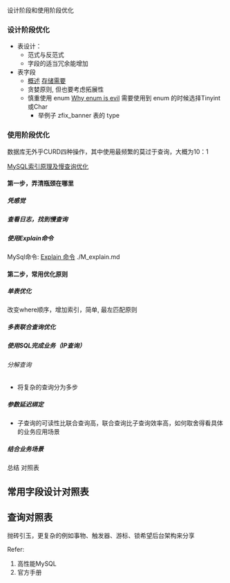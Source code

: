 设计阶段和使用阶段优化

### 设计阶段优化

* 表设计：
    - 范式与反范式
    - 字段的适当冗余能增加
* 表字段
    - [概述](http://dev.mysql.com/doc/refman/5.5/en/data-types.html)
      [存储需要](http://dev.mysql.com/doc/refman/5.5/en/storage-requirements.html)
    - 贪婪原则, 但也要考虑拓展性
    - 慎重使用 enum [Why enum is evil](http://komlenic.com/244/8-reasons-why-mysqls-enum-data-type-is-evil/)
    需要使用到 enum 的时候选择Tinyint或Char
        * 举例子 zfix_banner 表的 type

### 使用阶段优化

数据库无外乎CURD四种操作，其中使用最频繁的莫过于查询，大概为10：1

[MySQL索引原理及慢查询优化](http://tech.meituan.com/mysql-index.html)

#### 第一步，弄清瓶颈在哪里

##### 凭感觉
##### 查看日志，找到慢查询

##### 使用Explain命令
MySql命令: [Explain 命令](http://dev.mysql.com/doc/refman/5.5/en/explain-output.html)
./M_explain.md

#### 第二步，常用优化原则

##### 单表优化
改变where顺序，增加索引，简单, 最左匹配原则

##### 多表联合查询优化

##### 使用SQL完成业务（IP查询）

###### 分解查询

* 将复杂的查询分为多步

##### 参数延迟绑定

* 子查询的可读性比联合查询高，联合查询比子查询效率高，如何取舍得看具体的业务应用场景

##### 结合业务场景

总结 对照表

## 常用字段设计对照表
## 查询对照表

抛砖引玉，更复杂的例如事物、触发器、游标、锁希望后台架构来分享

Refer:
1. 高性能MySQL
2. 官方手册



